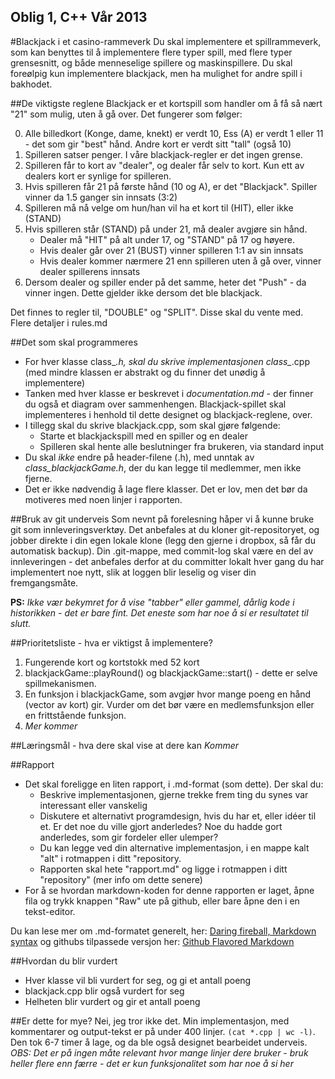 Oblig 1, C++ Vår 2013
----------------------------------------------------

#Blackjack i et casino-rammeverk
Du skal implementere et spillrammeverk, som kan benyttes til å implementere flere typer spill, med flere typer grensesnitt, og både menneselige spillere og maskinspillere. Du skal foreølpig kun implementere blackjack, men ha mulighet for andre spill i bakhodet.

##De viktigste reglene
Blackjack er et kortspill som handler om å få så nært "21" som mulig, uten å gå over. Det fungerer som følger:

0. Alle billedkort (Konge, dame, knekt) er verdt 10, Ess (A) er verdt 1 eller 11 - det som gir "best" hånd. Andre kort er verdt sitt "tall" (også 10)
1. Spilleren satser penger. I våre blackjack-regler er det ingen grense.
2. Spilleren får to kort av "dealer", og dealer får selv to kort. Kun ett av dealers kort er synlige for spilleren.
3. Hvis spilleren får 21 på første hånd (10 og A), er det "Blackjack". Spiller vinner da 1.5 ganger sin innsats (3:2)
4. Spilleren må nå velge om hun/han vil ha et kort til (HIT), eller ikke (STAND)
5. Hvis spilleren står (STAND) på under 21, må dealer avgjøre sin hånd. 
   - Dealer må "HIT" på alt under 17, og "STAND" på 17 og høyere.
   - Hvis dealer går over 21 (BUST) vinner spilleren 1:1 av sin innsats
   - Hvis dealer kommer nærmere 21 enn spilleren uten å gå over, vinner dealer spillerens innsats
6. Dersom dealer og spiller ender på det samme, heter det "Push" - da vinner ingen. Dette gjelder ikke dersom det ble blackjack.

Det finnes to regler til, "DOUBLE" og "SPLIT". Disse skal du vente med.  Flere detaljer i rules.md

##Det som skal programmeres
- For hver klasse class_*.h, skal du skrive implementasjonen class_*.cpp (med mindre klassen er abstrakt og du finner det unødig å implementere)
- Tanken med hver klasse er beskrevet i *documentation.md* - der finner du også et diagram over sammenhengen. Blackjack-spillet skal implementeres i henhold til dette designet og blackjack-reglene, over.
- I tillegg skal du skrive blackjack.cpp, som skal gjøre følgende:
  - Starte et blackjackspill med en spiller og en dealer
  - Spilleren skal hente alle beslutninger fra brukeren, via standard input
- Du skal *ikke* endre på header-filene (.h), med unntak av *class_blackjackGame.h*, der du kan legge til medlemmer, men ikke fjerne.
- Det er ikke nødvendig å lage flere klasser. Det er lov, men det bør da motiveres med noen linjer i rapporten.

##Bruk av git underveis
Som nevnt på forelesning håper vi å kunne bruke git som innleveringsverktøy. Det anbefales at du kloner git-repositoryet, og jobber direkte i din egen lokale klone (legg den gjerne i dropbox, så får du automatisk backup). Din .git-mappe, med commit-log skal være en del av innleveringen - det anbefales derfor at du committer lokalt hver gang du har implementert noe nytt, slik at loggen blir leselig og viser din fremgangsmåte. 

**PS:** *Ikke vær bekymret for å vise "tabber" eller gammel, dårlig kode i historikken - det er bare fint. Det eneste som har noe å si er resultatet til slutt.*

##Prioritetsliste - hva er viktigst å implementere? 
1. Fungerende kort og kortstokk med 52 kort
2. blackjackGame::playRound() og blackjackGame::start() - dette er selve spillmekanismen.    
3. En funksjon i blackjackGame, som avgjør hvor mange poeng en hånd (vector av kort) gir. Vurder om det bør være en medlemsfunksjon eller en frittstående funksjon.
4. *Mer kommer*

##Læringsmål - hva dere skal vise at dere kan
*Kommer*

##Rapport
- Det skal foreligge en liten rapport, i .md-format (som dette). Der skal du:
  - Beskrive implementasjonen, gjerne trekke frem ting du synes var interessant eller vanskelig
  - Diskutere et alternativt programdesign, hvis du har et, eller idéer til et. Er det noe du ville gjort anderledes? Noe du hadde gort anderledes, som gir fordeler eller ulemper?
  - Du kan legge ved din alternative implementasjon, i en mappe kalt "alt" i rotmappen i ditt "repository.
  - Rapporten skal hete "rapport.md" og ligge i rotmappen i ditt "repository" (mer info om dette senere)
- For å se hvordan markdown-koden for denne rapporten er laget, åpne fila og trykk knappen "Raw" ute på github, eller bare åpne den i en tekst-editor.

Du kan lese mer om .md-formatet generelt, her: [Daring fireball, Markdown syntax](http://daringfireball.net/projects/markdown/syntax)
og githubs tilpassede versjon her: [Github Flavored Markdown](https://help.github.com/articles/github-flavored-markdown)

##Hvordan du blir vurdert
- Hver klasse vil bli vurdert for seg, og gi et antall poeng
- blackjack.cpp blir også vurdert for seg
- Helheten blir vurdert og gir et antall poeng

##Er dette for mye?
Nei, jeg tror ikke det. Min implementasjon, med kommentarer og output-tekst er på under 400 linjer. `(cat *.cpp | wc -l)`. Den tok 6-7 timer å lage, og da ble også designet bearbeidet underveis. *OBS: Det er på ingen måte relevant hvor mange linjer dere bruker - bruk heller flere enn færre - det er kun funksjonalitet som har noe å si her*

